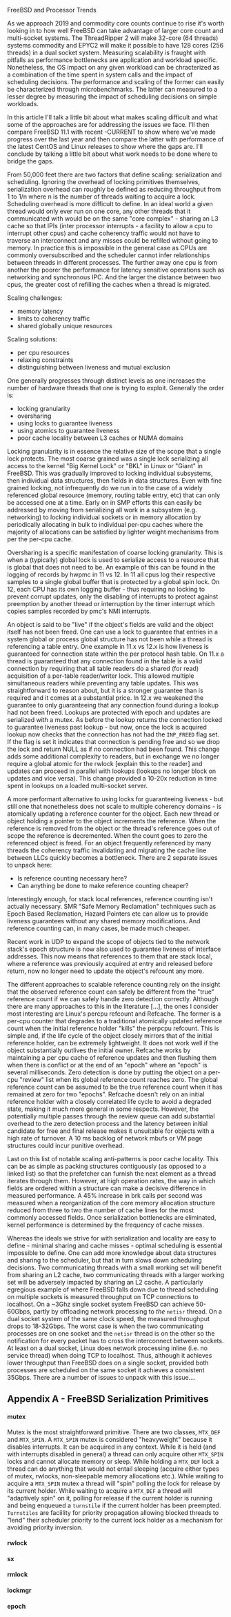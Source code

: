 FreeBSD and Processor Trends

As we approach 2019 and commodity core counts continue to rise it's worth
looking in to how well FreeBSD can take advantage of larger core count and
multi-socket systems. The ThreadRipper 2 will make 32-core (64 threads) systems
commodity and EPYC2 will make it possible to have 128 cores (256 threads) in a
dual socket system. Measuring scalability is fraught with pitfalls as
performance bottlenecks are application and workload specific. Nonetheless,
the OS impact on any given workload can be chracterized as a combination
of the time spent in system calls and the impact of scheduling decisions. The
performance and scaling of the former can easily be characterized through
microbenchmarks. The latter can measured to a lesser degree by measuring
the impact of scheduling decisions on simple workloads.

In this article I'll talk a little bit about what makes scaling difficult
and what some of the approaches are for addressing the issues we face. I'll
then compare FreeBSD 11.1 with recent -CURRENT to show where we've made
progress over the last year and then compare the latter with performance
of the latest CentOS and Linux releases to show where the gaps are. I'll
conclude by talking a little bit about what work needs to be done where
to bridge the gaps.

From 50,000 feet there are two factors that define scaling: serialization and
scheduling. Ignoring the overhead of locking primitives themselves, serialization
overhead can roughly be defined as reducing throughput from 1 to 1/n where n 
is the number of threads waiting to acquire a lock. Scheduling overhead is more 
difficult to define. In an ideal world a given thread would only ever run on one 
core, any other threads that it communicated with would be on the same "core 
complex" - sharing an L3 cache so that IPIs (inter processor interrupts - a 
facility to allow a cpu to interrupt other cpus) and cache coherency traffic would 
not have to traverse an interconnect and any misses could be refilled without going
to memory. In practice this is impossible in the general case as CPUs are commonly
oversubscribed and the scheduler cannot infer relationships between threads in
different processes. The further away one cpu is from another the poorer the
performance for latency sensitive operations such as networking and synchronous IPC.
And the larger the distance between two cpus, the greater cost of refilling the
caches when a thread is migrated.


Scaling challenges:
 - memory latency
 - limits to coherency traffic
 - shared globally unique resources

Scaling solutions:
 - per cpu resources
 - relaxing constraints
 - distinguishing between liveness and mutual exclusion


One generally progresses through distinct levels as one increases the
number of hardware threads that one is trying to exploit. Generally the
order is:
  - locking granularity
  - oversharing
  - using locks to guarantee liveness
  - using atomics to guarantee liveness
  - poor cache locality between L3 caches
    or NUMA domains

Locking granularity is in essence the relative size of the scope 
that a single lock protects. The most coarse grained was a single
lock serializing all access to the kernel "Big Kernel Lock" or 
"BKL" in Linux or "Giant" in FreeBSD. This was gradually improved to
locking individual subsystems, then individual data structures, then 
fields in data structures. Even with fine grained locking, not infrequently
do we run in to the case of a widely referenced 
global resource (memory, routing table entry, etc) that can only be
accessed one at a time. Early on in SMP efforts this can easily be
addressed by moving from serializing all work in a subsystem (e.g.
networking) to locking individual sockets or in memory allocation
by periodically allocating in bulk to individual per-cpu caches where
the majority of allocations can be satisfied by lighter weight
mechanisms from per the per-cpu cache.

Oversharing is a specific manifestation of coarse locking granularity.
This is when a (typically) global lock is used to serialize access
to a resource that is global that does not need to be. An example of
this can be found in the logging of records by hwpmc in 11 vs 12. In
11 all cpus log their respective samples to a single global buffer that
is protected by a global spin lock. On 12, each CPU has its own logging
buffer - thus requiring no locking to prevent corrupt updates, only the
disabling of interrupts to protect against preemption by another thread or
interruption by the timer interrupt which copies samples recorded by pmc's 
NMI interrupts.

An object is said to be "live" if the object's fields are valid and the 
object itself has not been freed. One can use a lock to guarantee that
entries in a system global or process global structure has not been while
a thread is referencing a table entry. One example in 11.x vs 12.x is how
liveness is guaranteed for connection state within the per protocol hash
table. On 11.x a thread is guaranteed that any connection found in the
table is a valid connection by requiring that all table readers do a
shared (for read) acquisition of a per-table reader/writer lock. This
allowed multiple simultaneous readers while preventing any table updates.
This was straightforward to reason about, but it is a stronger guarantee
than is required and it comes at a substantial price. In 12.x we weakened
the guarantee to only guaranteeing that any connection found during a
lookup had not been freed. Lookups are protected with epoch and updates
are serialized with a mutex. As before the lookup returns the connection
locked to guarantee liveness past lookup - but now, once the lock is
acquired lookup now checks that the connection has not had the `INP_FREED`
flag set. If the flag is set it indicates that connection is pending free
and so we drop the lock and return NULL as if no connection had been found.
This change adds some additional complexity to readers, but in exchange we
no longer require a global atomic for the rwlock [explain this to the reader]
and updates can proceed in parallel with lookups (lookups no longer block
on updates and vice versa). This change provided a 10-20x reduction in time
spent in lookups on a loaded multi-socket server.

A more performant alternative to using locks for guaranteeing liveness - but
still one that nonetheless does not scale to multiple coherency domains - is
atomically updating a reference counter for the object. Each new thread or
object holding a pointer to the object increments the reference. When the
reference is removed from the object or the thread's reference goes out of
scope the reference is decremented. When the count goes to zero the referenced
object is freed. For an object frequently referenced by many threads the
coherency traffic invalidating and migrating the cache line between LLCs
quickly becomes a bottleneck. There are 2 separate issues to unpack here: 
- Is reference counting necessary here?
- Can anything be done to make reference counting cheaper?

Interestingly enough, for stack local references, reference counting isn't actually
necessary. SMR "Safe Memory Reclamation" techniques such as Epoch Based Reclamation,
Hazard Pointers etc can allow us to provide liveness guarantees without any shared
memory modifications. And reference counting can, in many cases, be made much cheaper.

Recent work in UDP to expand the scope of objects tied to the network stack's epoch 
structure is now also used to guarantee liveness of interface addresses. This now 
means that references to them that are stack local, where a reference was previously
acquired at entry and released before return, now no longer need to update the object's
refcount any more.

The different approaches to scalable reference counting rely on the insight that the
observed reference count can safely be different from the "true" reference count if 
we can safely handle zero detection correctly. Although there are many approaches to
this in the literature [...], the ones I consider most interesting are Linux's percpu 
refcount and Refcache. The former is a per-cpu counter that degrades to a traditional
atomically updated reference count when the initial reference holder "kills" the perpcpu
refcount. This is simple and, if the life cycle of the object closely mirrors that of the
initial reference holder, can be extremely lightweight. It does not work well if the
object substantially outlives the initial owner. Refcache works by maintaining a per cpu 
cache of reference updates and then flushing them when there is conflict or at the end of 
an "epoch" where an "epoch" is several milliseconds. Zero detection is done by putting 
the object on a per-cpu "review" list when its global reference count reaches zero. The
global reference count can be assumed to be the true reference count when it has remained
at zero for two "epochs". Refcache doesn't rely on an initial reference holder with a 
closely correlated life cycle to avoid a degraded state, making it much more general in
some respects. However, the potentially multiple passes through the review queue can add
substantial overhead to the zero detection process and the latency between initial candidate
for free and final release makes it unsuitable for objects with a high rate of turnover. 
A 10 ms backlog of network mbufs or VM page structures could incur punitive overhead.

Last on this list of notable scaling anti-patterns is poor cache locality. This can be as
simple as packing structures contiguously (as opposed to a linked list) so that the prefetcher 
can furnish the next element as a thread iterates through them. However, at high operation 
rates, the way in which fields are ordered within a structure can make a decisive difference
in measured performance. A 45% increase in brk calls per second was measured when a 
reorganization of the core memory allocation structure reduced from three to two the number 
of cache lines for the most commonly accessed fields. Once serialization bottlenecks are 
eliminated, kernel performance is determined by the frequency of cache misses.

Whereas the ideals we strive for with serialization and locality are easy to define - minimal
sharing and cache misses - optimal scheduling is essential impossible to define. One can add
more knowledge about data structures and sharing to the scheduler, but that in turn slows 
down scheduling decisions. Two communicating threads with a small working set will
benefit from sharing an L2 cache, two communicating threads with a larger working set will
be adversely impacted by sharing an L2 cache. A particularly egregious example of where FreeBSD
falls down due to thread scheduling on multiple sockets is measured throughput on TCP
connections to localhost. On a ~3Ghz single socket system FreeBSD can achieve 50-60Gbps, partly
by offloading network processing to _the_ `netisr` thread. On a dual socket system of the same
clock speed, the measured throughput drops to 18-32Gbps. The worst case is when the two 
communicating processes are on one socket and the `netisr` thread is on the other so the 
notification for every packet has to cross the interconnect between sockets. At least on a dual
socket, Linux does network processing inline (i.e. no service thread) when doing TCP to localhost. 
Thus, although it achieves lower throughput than FreeBSD does on a single socket, provided both
processes are scheduled on the same socket it achieves a consistent 35Gbps. There are a number
of issues to unpack with this issue....



## Appendix A - FreeBSD Serialization Primitives

#### mutex

Mutex is the most straightforward primitive. There are two classes, `MTX_DEF` and `MTX_SPIN`. A `MTX_SPIN` 
mutex is considered "heavyweight" because it disables interrupts. It can be acquired in any context. While
it is held (and with interrupts disabled in general) a thread can only acquire other `MTX_SPIN` locks and 
cannot allocate memory or sleep. While holding a `MTX_DEF` lock a thread can do anything that would not 
entail sleeping (acquire either types of mutex, rwlocks, non-sleepable memory allocations etc.). While 
waiting to acquire a `MTX_SPIN` mutex a thread will "spin" polling the lock for release by its current holder.
While waiting to acquire a `MTX_DEF` a thread will "adaptively spin" on it, polling for release if the 
current holder is running and being enqueued a `turnstile` if the current holder has been preempted. 
`Turnstiles` are faciility for priority propagation allowing blocked threads to "lend" their scheduler
priority to the current lock holder as a mechanism for avoiding priority inversion.


#### rwlock



#### sx

#### rmlock

#### lockmgr

#### epoch





